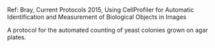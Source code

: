 Ref: Bray, Current Protocols 2015, Using CellProfiler for Automatic Identification and Measurement of Biological Objects in Images

A protocol for the automated counting of yeast colonies grown on agar plates.
